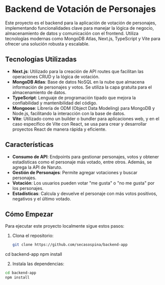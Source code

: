 # Backend de Votación de Personajes

Este proyecto es el backend para la aplicación de votación de personajes, implementando funcionalidades clave para manejar la lógica de negocio, almacenamiento de datos y comunicación con el frontend. Utiliza tecnologías modernas como MongoDB Atlas, Next.js, TypeScript y Vite para ofrecer una solución robusta y escalable.

## Tecnologías Utilizadas

- **Next.js**: Utilizado para la creación de API routes que facilitan las operaciones CRUD y la lógica de votación.
- **MongoDB Atlas**: Base de datos NoSQL en la nube que almacena información de personajes y votos. Se utiliza la capa gratuita para el almacenamiento de datos.
- **TypeScript**: Lenguaje de programación tipado que mejora la confiabilidad y mantenibilidad del código.
- **Mongoose**: Librería de ODM (Object Data Modeling) para MongoDB y Node.js, facilitando la interacción con la base de datos.
- **Vite**: Utilizado como un builder o bundler para aplicaciones web, y en el caso específico de Vite con React, se usa para crear y desarrollar proyectos React de manera rápida y eficiente.

## Características

- **Consumo de API**: Endpoints para gestionar personajes, votos y obtener estadísticas como el personaje más votado, entre otros. Además, se agrega la API de Naruto.
- **Gestión de Personajes**: Permite agregar votaciones y buscar personajes.
- **Votación**: Los usuarios pueden votar "me gusta" o "no me gusta" por los personajes.
- **Estadísticas**: Calcula y devuelve el personaje con más votos positivos, negativos y el último votado.

## Cómo Empezar

Para ejecutar este proyecto localmente sigue estos pasos:

1. Clona el repositorio:
   ```bash
   git clone https://github.com/secasospina/backend-app

cd backend-app
npm install

2. Instala las dependencias:
  ```bash
cd backend-app
npm install
